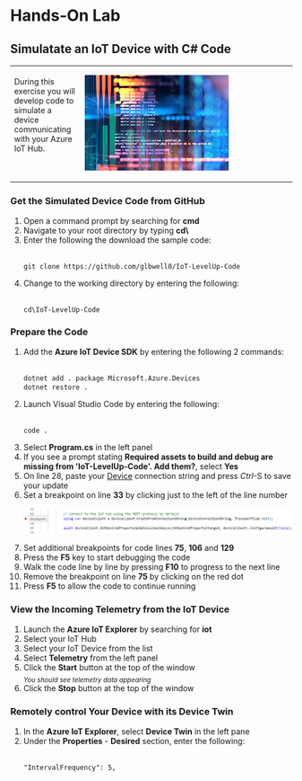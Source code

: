 <h1>Hands-On Lab</h1>

<h2>Simulatate an IoT Device with C# Code</h2>
<table>
<tr>
<td width="25%" valign="top"><br>During this exercise you will develop code to simulate a device communicating with your Azure IoT Hub.</td>
<td>

![EventGridDiagram](./images/IoT_Code.png) 

</td>
</tr>
</table>
<p>
<h3>Get the Simulated Device Code from GitHub</h3>
<ol>
  <li>Open a command prompt by searching for <b>cmd</b>
  <li>Navigate to your root directory by typing <b>cd\</b>
  <li>Enter the following the download the sample code:
<pre><code class="lang-azurecli" title="JSON">
git clone https://github.com/glbwell0/IoT-LevelUp-Code
</pre></code>
  <li>Change to the working directory by entering the following:
<pre><code class="lang-azurecli" title="JSON">
cd\IoT-LevelUp-Code
</pre></code>
</ol>
<h3>Prepare the Code</h3>
<ol>
  <li>Add the <b>Azure IoT Device SDK</b> by entering the following 2 commands:
<pre><code class="lang-azurecli" title="JSON">
dotnet add . package Microsoft.Azure.Devices
dotnet restore .
</pre></code>
  <li>Launch Visual Studio Code by entering the following:
<pre><code class="lang-azurecli" title="JSON">
code .
</pre></code>
  <li>Select <b>Program.cs</b> in the left panel
  <li>If you see a prompt stating <b>Required assets to build and debug are missing from 'IoT-LevelUp-Code'.  Add them?</b>, select <b>Yes</b>
  <li>On line 28, paste your <u>Device</u> connection string and press <i>Ctrl</i>-S to save your update
  <li>Set a breakpoint on line <b>33</b> by clicking just to the left of the line number
<p><img src="./images/CodeBreakpoint.png">
  <li>Set additional breakpoints for code lines <b>75</b>, <b>106</b> and <b>129</b>
  <li>Press the <b>F5</b> key to start debugging the code
  <li>Walk the code line by line by pressing <b>F10</b> to progress to the next line
  <li>Remove the breakpoint on line <b>75</b> by clicking on the red dot
  <li>Press <b>F5</b> to allow the code to continue running
</ol>
<h3>View the Incoming Telemetry from the IoT Device</h3>
<ol>
  <li>Launch the <b>Azure IoT Explorer</b> by searching for <b>iot</b>
  <li>Select your IoT Hub
  <li>Select your IoT Device from the list
  <li>Select <b>Telemetry</b> from the left panel
  <li>Click the <b>Start</b> button at the top of the window<br>
    <sub><i>You should see telemetry data appearing</sub></i>
  <li>Click the <b>Stop</b> button at the top of the window
</ol>
<h3>Remotely control Your Device with its Device Twin</h3>
<ol>
  <li>In the <b>Azure IoT Explorer</b>, select <b>Device Twin</b> in the left pane
  <li>Under the <b>Properties</b> - <b>Desired</b> section, enter the following:
<pre><code class="lang-azurecli" title="JSON">
"IntervalFrequency": 5,
</pre></code>
    
